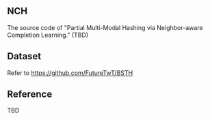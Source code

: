 ## NCH

The source code of "Partial Multi-Modal Hashing via Neighbor-aware Completion Learning." (TBD)

## Dataset

Refer to https://github.com/FutureTwT/BSTH

## Reference

TBD

